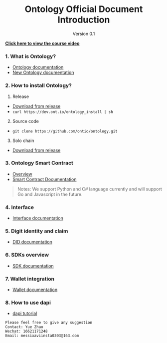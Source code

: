 <h1 align="center">Ontology Official Document Introduction</h1>
<p align="center" class="version">Version 0.1</p>

[**Click here to view the course video**](https://drive.google.com/open?id=1WykHwDk0sxMrXhC1tS9TAoXbsiJ9joyk)

### 1. What is Ontology? 
- [Ontology documentation](https://ontio.github.io/documentation/)
- [New Ontology documentation](https://dev-docs.ont.io/)

### 2. How to install Ontology? 
1. Release
- [Download from release](https://github.com/ontio/ontology/releases) 
- ```curl https://dev.ont.io/ontology_install | sh```
2. Source code
- ```git clone https://github.com/ontio/ontology.git```
3. Solo chain
- [Download from release](https://github.com/punicasuite/solo-chain)

### 3. Ontology Smart Contract
- [Overview](https://ontio.github.io/documentation/)
-  [Smart Contract Documentation](https://ontio.github.io/documentation/Introduction_of_Ontology_Smart_Contract_en.html)

> Notes: We support Python and C# language currently and will support Go and Javascript in the future.

### 4. Interface 
- [Interface documentation](https://ontio.github.io/documentation/rpc_api_en.html)

### 5. Digit identity and claim
- [DID documentation](https://ontio.github.io/documentation/ontology_DID_en.html)

### 6. SDKs overview
- [SDK documentation](https://ontio.github.io/documentation/ontology_overview_sdks_en.html)

### 7. Wallet integration
- [Wallet documentation](https://ontio.github.io/documentation/ontology_wallet_dev_overview_en.html)

### 8. How to use dapi 
- [dapi tutorial](https://ontio.github.io/documentation/ontology_dapp_dev_tutorial_en.html)

```
Please feel free to give any suggestion
Contact: Yue Zhao 
Wechat: 16621171248
Email: messixaviinsta0303@163.com
```
